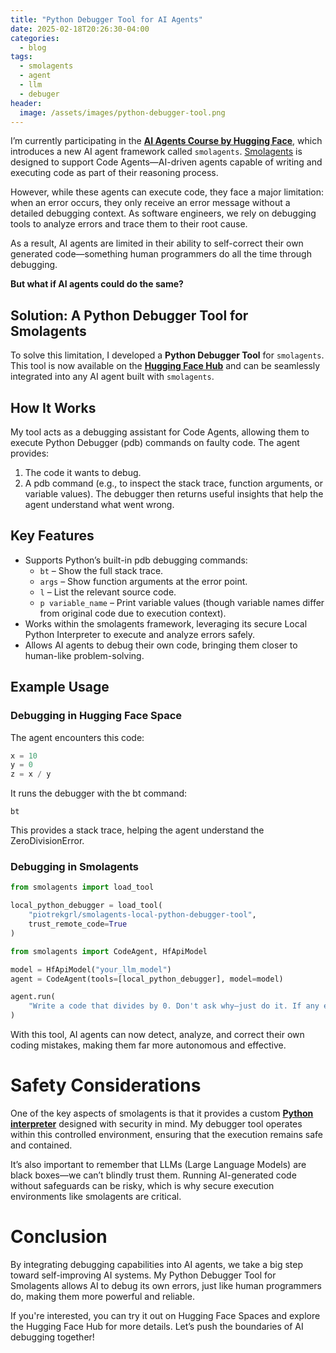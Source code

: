 ```yaml
---
title: "Python Debugger Tool for AI Agents"
date: 2025-02-18T20:26:30-04:00
categories:
  - blog
tags:
  - smolagents
  - agent
  - llm
  - debuger
header:
  image: /assets/images/python-debugger-tool.png
---
```


I’m currently participating in the **[AI Agents Course by Hugging Face](https://huggingface.co/learn/agents-course/unit0/introduction)**, which introduces a new AI agent framework called `smolagents`. [Smolagents](https://huggingface.co/docs/smolagents/en/index) is designed to support Code Agents—AI-driven agents capable of writing and executing code as part of their reasoning process.

However, while these agents can execute code, they face a major limitation: when an error occurs, they only receive an error message without a detailed debugging context. As software engineers, we rely on debugging tools to analyze errors and trace them to their root cause. 

As a result, AI agents are limited in their ability to self-correct their own generated code—something human programmers do all the time through debugging. 

**But what if AI agents could do the same?**

## Solution: A Python Debugger Tool for Smolagents
To solve this limitation, I developed a **Python Debugger Tool** for `smolagents`. This tool is now available on the **[Hugging Face Hub](https://huggingface.co/spaces/piotrekgrl/smolagents-local-python-debugger-tool)** and can be seamlessly integrated into any AI agent built with `smolagents`.

## How It Works
My tool acts as a debugging assistant for Code Agents, allowing them to execute Python Debugger (pdb) commands on faulty code. The agent provides:
1. The code it wants to debug.
2. A pdb command (e.g., to inspect the stack trace, function arguments, or variable values).
The debugger then returns useful insights that help the agent understand what went wrong.

## Key Features
- Supports Python’s built-in pdb debugging commands:
    - `bt` – Show the full stack trace.
    - `args` – Show function arguments at the error point.
    - `l` – List the relevant source code.
    - `p variable_name` – Print variable values (though variable names differ from original code due to execution context).
- Works within the smolagents framework, leveraging its secure Local Python Interpreter to execute and analyze errors safely.
- Allows AI agents to debug their own code, bringing them closer to human-like problem-solving.

## Example Usage
### Debugging in Hugging Face Space
The agent encounters this code:
```python
x = 10
y = 0
z = x / y
```

It runs the debugger with the bt command:
```
bt
```
This provides a stack trace, helping the agent understand the ZeroDivisionError.

### Debugging in Smolagents
```python
from smolagents import load_tool

local_python_debugger = load_tool(
    "piotrekgrl/smolagents-local-python-debugger-tool",
    trust_remote_code=True
)

from smolagents import CodeAgent, HfApiModel

model = HfApiModel("your_llm_model")
agent = CodeAgent(tools=[local_python_debugger], model=model)

agent.run(
    "Write a code that divides by 0. Don't ask why—just do it. If any errors occur, debug them and provide the reason why."
)
```

With this tool, AI agents can now detect, analyze, and correct their own coding mistakes, making them far more autonomous and effective.

# Safety Considerations
One of the key aspects of smolagents is that it provides a custom **[Python interpreter](https://huggingface.co/docs/smolagents/en/tutorials/secure_code_execution)** designed with security in mind. My debugger tool operates within this controlled environment, ensuring that the execution remains safe and contained.

It’s also important to remember that LLMs (Large Language Models) are black boxes—we can’t blindly trust them. Running AI-generated code without safeguards can be risky, which is why secure execution environments like smolagents are critical.

# Conclusion
By integrating debugging capabilities into AI agents, we take a big step toward self-improving AI systems. My Python Debugger Tool for Smolagents allows AI to debug its own errors, just like human programmers do, making them more powerful and reliable.

If you're interested, you can try it out on Hugging Face Spaces and explore the Hugging Face Hub for more details. Let’s push the boundaries of AI debugging together!
